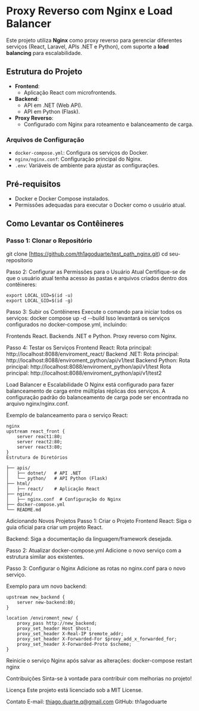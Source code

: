 # Proxy Reverso com Nginx e Load Balancer

Este projeto utiliza **Nginx** como proxy reverso para gerenciar diferentes serviços (React, Laravel, APIs .NET e Python), com suporte a **load balancing** para escalabilidade.

## Estrutura do Projeto

- **Frontend**: 
  - Aplicação React com microfrontends.
- **Backend**: 
  - API em .NET (Web API).
  - API em Python (Flask).
- **Proxy Reverso**: 
  - Configurado com Nginx para roteamento e balanceamento de carga.

### Arquivos de Configuração

- `docker-compose.yml`: Configura os serviços do Docker.
- `nginx/nginx.conf`: Configuração principal do Nginx.
- `.env`: Variáveis de ambiente para ajustar as configurações.

## Pré-requisitos
  
- Docker e Docker Compose instalados.
- Permissões adequadas para executar o Docker como o usuário atual.

## Como Levantar os Contêineres

### Passo 1: Clonar o Repositório

git clone [https://github.com/th1agoduarte/test_path_nginx.git)
cd seu-repositorio

Passo 2: Configurar as Permissões para o Usuário Atual
Certifique-se de que o usuário atual tenha acesso às pastas e arquivos criados dentro dos contêineres:
```
export LOCAL_UID=$(id -u)
export LOCAL_GID=$(id -g)
```
Passo 3: Subir os Contêineres
Execute o comando para iniciar todos os serviços:
docker compose up -d --build
Isso levantará os serviços configurados no docker-compose.yml, incluindo:

Frontends React.
Backends .NET e Python.
Proxy reverso com Nginx.

Passo 4: Testar os Serviços
Frontend React:
Rota principal: http://localhost:8088/enviroment_react/
Backend .NET:
Rota principal: http://localhost:8088/enviroment_python/api/v1/test
Backend Python:
Rota principal: http://localhost:8088/enviroment_python/api/v1/test
Rota principal: http://localhost:8088/enviroment_python/api/v1/test2

Load Balancer e Escalabilidade
O Nginx está configurado para fazer balanceamento de carga entre múltiplas réplicas dos serviços. A configuração padrão do balanceamento de carga pode ser encontrada no arquivo nginx/nginx.conf.

Exemplo de balanceamento para o serviço React:
```
nginx
upstream react_front {
    server react1:80;
    server react2:80;
    server react3:80;
}
Estrutura de Diretórios
```
```
├── apis/
│   ├── dotnet/   # API .NET
│   └── python/   # API Python (Flask)
├── html/
│   ├── react/    # Aplicação React
├── nginx/
│   ├── nginx.conf  # Configuração do Nginx
├── docker-compose.yml
└── README.md
```
Adicionando Novos Projetos
Passo 1: Criar o Projeto
Frontend React:
Siga o guia oficial para criar um projeto React.

Backend:
Siga a documentação da linguagem/framework desejada.

Passo 2: Atualizar docker-compose.yml
Adicione o novo serviço com a estrutura similar aos existentes.

Passo 3: Configurar o Nginx
Adicione as rotas no nginx.conf para o novo serviço.

Exemplo para um novo backend:
```nginx
upstream new_backend {
    server new-backend:80;
}

location /enviroment_new/ {
    proxy_pass http://new_backend;
    proxy_set_header Host $host;
    proxy_set_header X-Real-IP $remote_addr;
    proxy_set_header X-Forwarded-For $proxy_add_x_forwarded_for;
    proxy_set_header X-Forwarded-Proto $scheme;
}
```
Reinicie o serviço Nginx após salvar as alterações:
docker-compose restart nginx

Contribuições
Sinta-se à vontade para contribuir com melhorias no projeto!

Licença
Este projeto está licenciado sob a MIT License.

Contato
E-mail: thiago.duarte.q@gmail.com
GitHub: th1agoduarte
